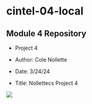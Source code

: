 # cintel-04-local
## Module 4 Repository
- Project 4
- Author: Cole Nollette

- Date: 3/24/24

- Title: Nollettecs Project 4

![](https://user-images.githubusercontent.com/74038190/213910345-87a0070d-e6be-4864-b0a1-7e2133e3dae2.png)
